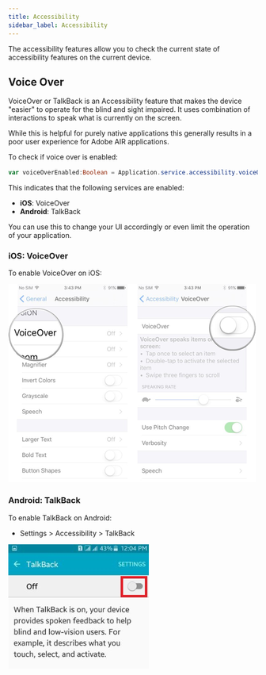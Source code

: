 ```yaml
---
title: Accessibility
sidebar_label: Accessibility
---
```


The accessibility features allow you to check the current state of accessibility 
features on the current device.


## Voice Over 

VoiceOver or TalkBack is an Accessibility feature that makes the device "easier" to operate 
for the blind and sight impaired. It uses combination of interactions to speak what is 
currently on the screen.

While this is helpful for purely native applications this generally results in a 
poor user experience for Adobe AIR applications. 

To check if voice over is enabled:

```actionscript
var voiceOverEnabled:Boolean = Application.service.accessibility.voiceOverEnabled;
```

This indicates that the following services are enabled:

- **iOS**: VoiceOver 
- **Android**: TalkBack

You can use this to change your UI accordingly or even limit the operation of your application.


### iOS: VoiceOver

To enable VoiceOver on iOS:

![](images/accessibility_voiceover.png) 


### Android: TalkBack

To enable TalkBack on Android:

- Settings > Accessibility > TalkBack

![](images/accessibility_talkback.png) 

